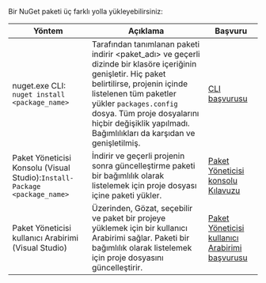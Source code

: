 Bir NuGet paketi üç farklı yolla yükleyebilirsiniz:

| Yöntem | Açıklama | Başvuru |
| --- | --- | --- |
| nuget.exe CLI: `nuget install <package_name>` | Tarafından tanımlanan paketi indirir \<paket_adı\> ve geçerli dizinde bir klasöre içeriğinin genişletir. Hiç paket belirtilirse, projenin içinde listelenen tüm paketler yükler `packages.config` dosya. Tüm proje dosyalarını hiçbir değişiklik yapılmadı. Bağımlılıkları da karşıdan ve genişletilmiş. | [CLI başvurusu](../tools/nuget-exe-CLI-Reference.md) |
| Paket Yöneticisi Konsolu (Visual Studio):`Install-Package <package_name>` | İndirir ve geçerli projenin sonra güncelleştirme paketi bir bağımlılık olarak listelemek için proje dosyası içine paketi yükler. | [Paket Yöneticisi konsolu Kılavuzu](../tools/Package-Manager-Console.md) |
| Paket Yöneticisi kullanıcı Arabirimi (Visual Studio) | Üzerinden, Gözat, seçebilir ve paket bir projeye yüklemek için bir kullanıcı Arabirimi sağlar. Paketi bir bağımlılık olarak listelemek için proje dosyasını güncelleştirir. | [Paket Yöneticisi kullanıcı Arabirimi başvurusu](../tools/Package-Manager-UI.md) |
